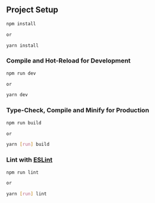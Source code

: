 ## Project Setup

```sh
npm install

or

yarn install
```

### Compile and Hot-Reload for Development

```sh
npm run dev

or

yarn dev
```

### Type-Check, Compile and Minify for Production

```sh
npm run build

or

yarn [run] build
```

### Lint with [ESLint](https://eslint.org/)

```sh
npm run lint

or

yarn [run] lint
```
